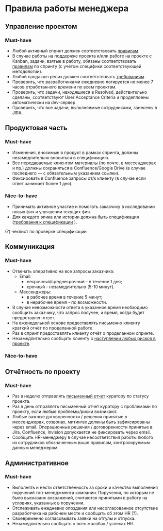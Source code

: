 # Правила работы менеджера

## Управление проектом

### Must-have
* Любой активный спринт должен соответствовать [правилам](sprint-rules.md).
* В случае работы на поддержке проекта и/или работе на проекте с Kanban, задачи, взятые в работу, обязаны соответствовать [правилам](sprint-rules.md) по спринту (с учётом специфики соответствующей методологии).
* Любой продакшн релиз должен соответствовать [требованиям](how-to-release.md).
* Проверить, что разработчиками ежедневно логируется не менее 7 часов отработанного времени по всем проектам.
* Проверить, что задачи, находящиеся в Resolved, действительно сделаны, соответствуют User Acceptance Criteria и продеплоены автоматически на dev-сервер.
* Проверить, что все задачи, выполняемые сотрудниками, занесены в JIRA.

## Продуктовая часть

### Must-have
* Изменения, вносимые в продукт в рамках спринта, должны незамедлительно вноситься в спецификацию.
* Все передаваемые клиентом материалы (по почте, в мессенджерах и пр.) должны сохраняться в Confluence/Google Drive (в случае последнего — с обязательным указанием ссылки).
* Фиксировать в Confluence запросы от/к клиенту (в случае если ответ занимает более 1 дня).

### Nice-to-have
* Принимать активное участие и помогать заказчику в исследовании новых фич и улучшении текущих фич.
* Для каждого эпика или истории должна быть спецификация ([требования к спецификации](https://blogru.4xxi.com/как-правильно-составлять-спецификации-c2c146130c65)
).

(?) чеклист по проверке спецификации

## Коммуникация

### Must-have
* Отвечать оперативно на все запросы заказчика:
    * Email:
        * несрочный/среднесрочный - в течение 1 дня;
        * срочный - незамедлительно (5-10 минут).
    * Мессенджеры:
        * в рабочее время в течение 5 минут;
        * в нерабочее время - по возможности.
* В случае невозможности ответа в указанное время необходимо сообщить заказчику, что запрос получен, и время, когда будет предоставлен ответ.
* На еженедельной основе предоставлять письменно клиенту краткий отчёт по проделанной работе.
* Раз в спринт предоставлять клиенту отчёт о проделанном спринте.
* Незамедлительно сообщать клиенту о [наступлении любых рисков в проекте](risks-list.md).

### Nice-to-have

## Отчётность по проекту

### Must-have
* Раз в неделю отправлять [письменный отчет](report-structure.md) куратору по статусу проекта.
* Раз в день отправлять письменный отчет куратору с проблемами по проекту, если любые проблемы/риски возникают.
* Любые важные договоренности / решения принятые в мессенджерах, созвонах, митингах должны быть зафиксированы через email. Операционные решения / договоренности принятые в Jira, Confluence, Invision допускается не фиксировать через email.  
* Сообщить HR-менеджеру в случае несоответствия работы любого из сотрудников обозначенным выше правилам, контролируемым данным менеджером.

## Административное

### Must-have
* Выполнять и нести ответственность за сроки и качество выполнения поручений топ-менеджмента компании. Поручения, по которым не было высказано возражений, считаются принятыми в работу на условиях, указанных в поручении.
* Отслеживать ежедневно опоздания или несогласованное отсутствие разработчика на рабочем месте и сообщать об этом HR (?).
* Своевременно согласовывать заявки на отгулы и отпуска.
* Незамедлительно сообщать о всех жалобах / успехах HR.

